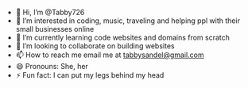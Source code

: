 - 👋 Hi, I’m @Tabby726
- 👀 I’m interested in coding, music, traveling and helping ppl with their small businesses online
- 🌱 I’m currently learning code websites and domains from scratch
- 💞️ I’m looking to collaborate on building websites
- 📫 How to reach me email me at tabbysandel@gmail.com
- 😄 Pronouns: She, her
- ⚡ Fun fact: I can put my legs behind my head

<!---
Tabby726/Tabby726 is a ✨ special ✨ repository because its `README.md` (this file) appears on your GitHub profile.
You can click the Preview link to take a look at your changes.
--->
